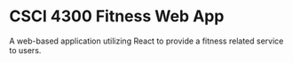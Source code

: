 # CSCI 4300 Fitness Web App
A web-based application utilizing React to provide a fitness related service to users.
